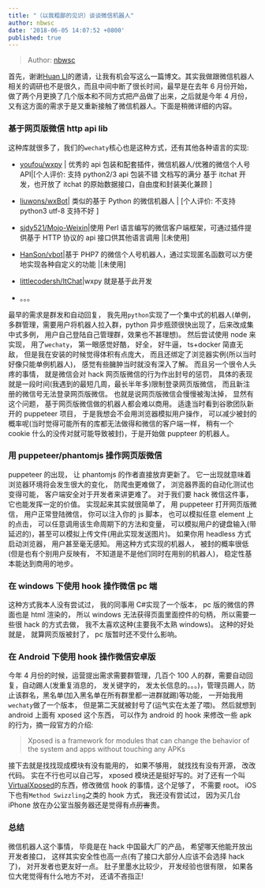 ```yaml
---
title: "（以我粗鄙的见识）谈谈微信机器人"
author: nbwsc
date: '2018-06-05 14:07:52 +0800'
published: true
---
```


> Author: [nbwsc](https://github。com/nbwsc)

首先，谢谢[Huan LI](https://github。com/zixia)的邀请，让我有机会写这么一篇博文。其实我做跟微信机器人相关的调研也不是很久，而且中间中断了很长时间，最早是在去年 6 月份开始，做了两个月更换了几个版本和不同方式把产品做了出来，之后就是今年 4 月份，又有这方面的需求于是又重新接触了微信机器人。下面是稍微详细的内容。

### 基于网页版微信 http api lib

这种库就很多了，我们的`wechaty`核心也是这种方式，还有其他各种语言的实现:

* [youfou/wxpy](https://github。com/youfou/wxpy) | 优秀的 api 包装和配套插件，微信机器人/优雅的微信个人号 API|[个人评价: 支持 python2/3 api 包装不错 文档写的满分 基于 itchat 开发，也开放了 itchat 的原始数据接口，自由度和封装美化兼顾 ]

* [liuwons/wxBot](https://github。com/liuwons/wxBot)| 类似的基于 Python 的微信机器人 | [个人评价: 不支持 python3 utf-8 支持不好 ]

* [sjdy521/Mojo-Weixin](https://github。com/sjdy521/Mojo-Weixin)|使用 Perl 语言编写的微信客户端框架，可通过插件提供基于 HTTP 协议的 api 接口供其他语言调用 |[未使用]

* [HanSon/vbot](https://github。com/hanson/vbot)|基于 PHP7 的微信个人号机器人，通过实现匿名函数可以方便地实现各种自定义的功能 |[未使用]

* [littlecodersh/ItChat](https://github。com/littlecodersh/ItChat)|wxpy 就是基于此开发

* 。。。

最早的需求是群发和自动回复， 我先用`python`实现了一个集中式的机器人(单例，多群管理，需要用户将机器人拉入群，python 异步瓶颈很快出现了，后来改成集中式多例， 用户自己登陆自己管理群，效果也不甚理想)。 然后尝试使用 node 来实现， 用了`wechaty`， 第一眼感觉好酷， 好全， 好牛逼， ts+docker 简直无敌， 但是我在安装的时候觉得体积有点庞大， 而且还绑定了浏览器实例(所以当时好像只能单例机器人)， 感觉有些臃肿当时就没有深入了解。 而且另一个很令人头疼的事情， 就是微信会对 hack 网页版微信的行为作出封号的惩罚， 具体的表现就是一段时间(我遇到的最短几周，最长半年多)限制登录网页版微信， 而且新注册的微信号无法登录网页版微信。 也就是说网页版微信会慢慢被淘汰掉， 显然有这个问题， 基于网页版微信做的机器人都会难以商用。 适逢当时看到谷歌团队新开的 puppeteer 项目， 于是我想会不会用浏览器模拟用户操作， 可以减少被封的概率呢(当时觉得可能所有的库都无法做得和微信的客户端一样， 稍有一个 cookie 什么的没传对就可能导致被封)，于是开始做 puppteer 的机器人。

### 用 puppeteer/phantomjs 操作网页版微信

puppeteer 的出现， 让 phantomjs 的作者直接放弃更新了。 它一出现就意味着浏览器环境将会发生很大的变化， 防爬虫更难做了， 浏览器界面的自动化测试也变得可能， 客户端安全对于开发者来讲更难了。 对于我们要 hack 微信这件事， 它也能发挥一定的价值。
实现起来其实就很简单了， 用 puppeteer 打开网页版微信， 用户正常登陆微信， 你可以注入你的 js 脚本， 也可以模拟任意 element 上的点击， 可以任意调用该生命周期下的方法和变量， 可以模拟用户的键盘输入(带延迟的)，甚至可以模拟上传文件(用此实现发送图片)。 如果你用 headless 方式启动浏览器， 用户甚至毫无感知。
用这种方式实现的机器人， 被封的概率很低(但是也有个别用户反映有， 不知道是不是他们同时在用别的机器人)， 稳定性基本能达到商用的地步。

### 在 windows 下使用 hook 操作微信 pc 端

这种方式我本人没有尝试过， 我的同事用 C#实现了一个版本， pc 版的微信的界面也是 html 渲染的， 所以 windows 无法获得页面里面控件的句柄， 所以需要一些很 hack 的方式去做， 我不太喜欢这种(主要我不太熟 windows)。 这种的好处就是， 就算网页版被封了， pc 版暂时还不受什么影响。

### 在 Android 下使用 hook 操作微信安卓版

今年 4 月份的时候，运营提出需求需要群管理，几百个 100 人的群，需要自动回复，自动踢人(发重复消息的， 发关键字的， 发太长信息的。。。)，管理员踢人，防止该群名，黑名单(加入黑名单在所有群里都一进群就踢)等功能， 一开始我用`wechaty`做了一个版本， 但是第二天就被封号了(运气实在太差了喂)。 然后就想到 android 上面有 xposed 这个东西， 可以作为 android 的 hook 来修改一些 apk 的行为，摘一段官方的介绍:

> Xposed is a framework for modules that can change the behavior of the system and apps without touching any APKs

接下去就是找找现成模块有没有能用的， 如果不够用， 就找找有没有开源， 改改代码。 实在不行也可以自己写， xposed 模块还是挺好写的。对了还有一个叫[VirtualXposed](https://github。com/android-hacker/VirtualXposed)的东西，修改微信 hook 的事情，这个足够了， 不需要 root。
iOS 下也有`Method Swizzling`之类的 hook 方式， 我还没有尝试过， 因为买几台 iPhone 放在办公室当服务器还是觉得有点~~厉害~~贵。

### 总结

微信机器人这个事情， 毕竟是在 hack 中国最大厂的产品， 希望哪天他能开放出开发者接口， 这样其实安全性也高一点(有了接口大部分人应该不会选择 hack 了)， 对开发者也更友好一点。 肚子里墨水比较少， 开发经验也很有限， 如果各位大佬觉得有什么地方不对， 还请不吝指正!

